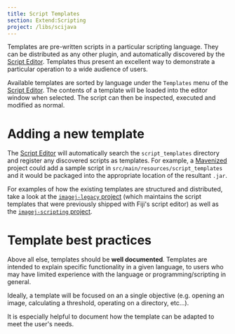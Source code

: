 ```yaml
---
title: Script Templates
section: Extend:Scripting
project: /libs/scijava
---
```


Templates are pre-written scripts in a particular scripting language. They can be distributed as any other plugin, and automatically discovered by the [Script Editor](/scripting/script-editor). Templates thus present an excellent way to demonstrate a particular operation to a wide audience of users.

Available templates are sorted by language under the `Templates` menu of the [Script Editor](/scripting/script-editor). The contents of a template will be loaded into the editor window when selected. The script can then be inspected, executed and modified as normal.

# Adding a new template

The [Script Editor](/scripting/script-editor) will automatically search the `script_templates` directory and register any discovered scripts as templates. For example, a [Mavenized](/develop/maven) project could add a sample script in `src/main/resources/script_templates` and it would be packaged into the appropriate location of the resultant `.jar`.

For examples of how the existing templates are structured and distributed, take a look at the [`imagej-legacy` project](https://github.com/imagej/imagej-legacy/tree/master/src/main/resources/script_templates) (which maintains the script templates that were previously shipped with Fiji's script editor) as well as the [`imagej-scripting` project](https://github.com/imagej/imagej-scripting).

# Template best practices

Above all else, templates should be **well documented**. Templates are intended to explain specific functionality in a given language, to users who may have limited experience with the language or programming/scripting in general.

Ideally, a template will be focused on an a single objective (e.g. opening an image, calculating a threshold, operating on a directory, etc...).

It is especially helpful to document how the template can be adapted to meet the user's needs.
